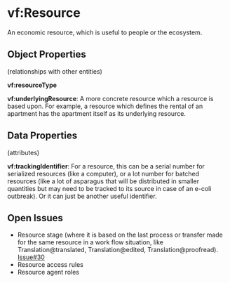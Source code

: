 # vf:Resource

An economic resource, which is useful to people or the ecosystem.

## Object Properties
(relationships with other entities)

**vf:resourceType**

**vf:underlyingResource**: A more concrete resource which a resource is based upon.  For example, a resource which defines the rental of an apartment has the apartment itself as its underlying resource.  

## Data Properties
(attributes)

**vf:trackingIdentifier**: For a resource, this can be a serial number for serialized resources (like a computer), or a lot number for batched resources (like a lot of asparagus that will be distributed in smaller quantities but may need to be tracked to its source in case of an e-coli outbreak).  Or it can just be another useful identifier.

## Open Issues
* Resource stage (where it is based on the last process or transfer made for the same resource in a work flow situation, like Translation@translated, Translation@edited, Translation@proofread). [Issue#30](https://github.com/valueflows/resource/issues/30)
* Resource access rules
* Resource agent roles
